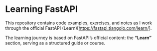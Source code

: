 # Learning FastAPI

This repository contains code examples, exercises, and notes as I work through the official FastAPI (Learn)[https://fastapi.tiangolo.com/learn/].

The learning journey is based on FastAPI’s official content: the **“Learn”** section, serving as a structured guide or course.
